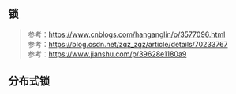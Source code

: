 ## 锁
> 参考：https://www.cnblogs.com/hanganglin/p/3577096.html  
> 参考：https://blog.csdn.net/zqz_zqz/article/details/70233767  
> 参考：https://www.jianshu.com/p/39628e1180a9






## 分布式锁